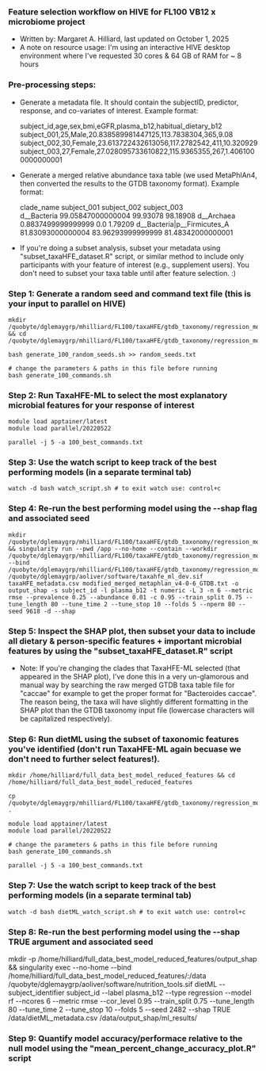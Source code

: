 ### Feature selection workflow on HIVE for FL100 VB12 x microbiome project 
- Written by: Margaret A. Hilliard, last updated on October 1, 2025
- A note on resource usage: I'm using an interactive HIVE desktop environment where I've requested 30 cores & 64 GB of RAM for ~ 8 hours 

### Pre-processing steps:
- Generate a metadata file. It should contain the subjectID, predictor, response, and co-variates of interest. Example format: 

    subject_id,age,sex,bmi,eGFR,plasma_b12,habitual_dietary_b12
    subject_001,25,Male,20.838589981447125,113.7838304,365,9.08
    subject_002,30,Female,23.613722432613056,117.2782542,411,10.320929
    subject_003,27,Female,27.028095733610822,115.9365355,267,1.4061000000000001

- Generate a merged relative abundance taxa table (we used MetaPhlAn4, then converted the results to the GTDB taxonomy format). Example format: 
       
    clade_name      subject_001    subject_002    subject_003   
    d__Bacteria     99.05847000000004       99.93078        98.18908
    d__Archaea      0.8837499999999999      0.0     1.79209 
    d__Bacteria|p__Firmicutes_A     81.83093000000004       83.96293999999999	81.48342000000001   

- If you're doing a subset analysis, subset your metadata using "subset_taxaHFE_dataset.R" script, or similar method to include only participants with your feature of interest (e.g., supplement users). You don't need to subset your taxa table until after feature selection. :)  

### Step 1: Generate a random seed and command text file (this is your input to parallel on HIVE)

    mkdir /quobyte/dglemaygrp/mhilliard/FL100/taxaHFE/gtdb_taxonomy/regression_models/full_data_best_model && cd /quobyte/dglemaygrp/mhilliard/FL100/taxaHFE/gtdb_taxonomy/regression_models/full_data_best_model
    
    bash generate_100_random_seeds.sh >> random_seeds.txt 
    
    # change the parameters & paths in this file before running 
    bash generate_100_commands.sh

### Step 2: Run TaxaHFE-ML to select the most explanatory microbial features for your response of interest 

    module load apptainer/latest 
    module load parallel/20220522
    
    parallel -j 5 -a 100_best_commands.txt

### Step 3: Use the watch script to keep track of the best performing models (in a separate terminal tab)

    watch -d bash watch_script.sh # to exit watch use: control+c 

### Step 4: Re-run the best performing model using the --shap flag and associated seed 

    mkdir /quobyte/dglemaygrp/mhilliard/FL100/taxaHFE/gtdb_taxonomy/regression_models/full_data_best_model/output_shap && singularity run --pwd /app --no-home --contain --workdir /quobyte/dglemaygrp/mhilliard/FL100/taxaHFE/gtdb_taxonomy/regression_models/full_data_best_model/ --bind /quobyte/dglemaygrp/mhilliard/FL100/taxaHFE/gtdb_taxonomy/regression_models/full_data_best_model/:/data /quobyte/dglemaygrp/aoliver/software/taxahfe_ml_dev.sif taxaHFE_metadata.csv modified_merged_metaphlan_v4-0-6_GTDB.txt -o output_shap -s subject_id -l plasma_b12 -t numeric -L 3 -n 6 --metric rmse --prevalence 0.25 --abundance 0.01 -c 0.95 --train_split 0.75 --tune_length 80 --tune_time 2 --tune_stop 10 --folds 5 --nperm 80 --seed 9618 -d --shap 

### Step 5: Inspect the SHAP plot, then subset your data to include all dietary & person-specific features + important microbial features  by using the "subset_taxaHFE_dataset.R" script

- Note: If you're changing the clades that TaxaHFE-ML selected (that appeared in the SHAP plot), I've done this in a very un-glamorous and manual way by searching the raw merged GTDB taxa table file for "caccae" for example to get the proper format for "Bacteroides caccae". The reason being, the taxa will have slightly different formatting in the SHAP plot than the GTDB taxonomy input file (lowercase characters will be capitalized respectively).

### Step 6: Run dietML using the subset of taxonomic features you've identified (don't run TaxaHFE-ML again becuase we don't need to further select features!).

    mkdir /home/hilliard/full_data_best_model_reduced_features && cd /home/hilliard/full_data_best_model_reduced_features

    cp /quobyte/dglemaygrp/mhilliard/FL100/taxaHFE/gtdb_taxonomy/regression_models/full_data_best_model/random_seeds.txt .

    module load apptainer/latest 
    module load parallel/20220522
    
    # change the parameters & paths in this file before running 
    bash generate_100_commands.sh
    
    parallel -j 5 -a 100_best_commands.txt

### Step 7: Use the watch script to keep track of the best performing models (in a separate terminal tab)

    watch -d bash dietML_watch_script.sh # to exit watch use: control+c

### Step 8: Re-run the best performing model using the --shap TRUE argument and associated seed 

mkdir -p /home/hilliard/full_data_best_model_reduced_features/output_shap && singularity exec --no-home --bind /home/hilliard/full_data_best_model_reduced_features/:/data /quobyte/dglemaygrp/aoliver/software/nutrition_tools.sif dietML --subject_identifier subject_id --label plasma_b12 --type regression --model rf --ncores 6 --metric rmse --cor_level 0.95 --train_split 0.75 --tune_length 80 --tune_time 2 --tune_stop 10 --folds 5 --seed 2482 --shap TRUE /data/dietML_metadata.csv /data/output_shap/ml_results/ 

### Step 9: Quantify model accuracy/performace relative to the null model using the "mean_percent_change_accuracy_plot.R" script

